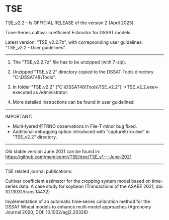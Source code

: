 # TSE

TSE_v2.2 - Is OFFICIAL RELEASE of the version 2 (April 2023)

Time-Series cultivar coefficient Estimator for DSSAT models.

Latest version: "TSE_v2.2.7z", with correpsonding user guidelines: "TSE_v2.2 - User guidelines".

------------------------------------------------------------------------------------------------------------
1. The "TSE_v2.2.7z" file has to be unzipped (with 7-zip). 

2. Unzipped "TSE_v2.2" directory copied to the DSSAT Tools directory "C:\DSSAT48\Tools".

3. In folder "TSE_v2.2" ("C:\DSSAT48\Tools\TSE_v2.2")  ->TSE_v2.2.exe<- executed as Administrator.

4. More detailed instructions can be found in user guidelines!
------------------------------------------------------------------------------------------------------------

IMPORTANT:
 - Multi-lyered @TRNO observations in File-T minor bug fixed.
 - Additional debugging option introduced with "captureError.exe" in "TSE_v2.2" directory. 

------------------------------------------------------------------------------------------------------------

Old stable version June 2021 can be found in: https://github.com/memicemir/TSE/tree/TSE_v1---June-2021

------------------------------------------------------------------------------------------------------------

TSE related journal publications:

Cultivar coefficient estimator for the cropping system model based on time-series data: A case study for soybean (Transactions of the ASABE 2021, doi: 10.13031/trans.14432)

Implementation of an automatic time‐series calibration method for the DSSAT Wheat models to enhance multi‐model approaches (Agronomy Journal 2020, DOI: 10.1002/agj2.20328)
